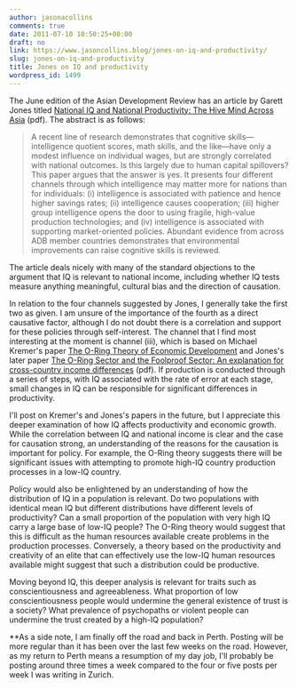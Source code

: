 ```yaml
---
author: jasonacollins
comments: true
date: 2011-07-10 10:50:25+00:00
draft: no
link: https://www.jasoncollins.blog/jones-on-iq-and-productivity/
slug: jones-on-iq-and-productivity
title: Jones on IQ and productivity
wordpress_id: 1499
---
```


The June edition of the Asian Development Review has an article by Garett Jones titled [National IQ and National Productivity: The Hive Mind Across Asia](http://mason.gmu.edu/~gjonesb/JonesADR) (pdf). The abstract is as follows:


<blockquote>A recent line of research demonstrates that cognitive skills—intelligence quotient scores, math skills, and the like—have only a modest influence on individual wages, but are strongly correlated with national outcomes. Is this largely due to human capital spillovers? This paper argues that the answer is yes. It presents four different channels through which intelligence may matter more for nations than for individuals: (i) intelligence is associated with patience and hence higher savings rates; (ii) intelligence causes cooperation; (iii) higher group intelligence opens the door to using fragile, high-value production technologies; and (iv) intelligence is associated with supporting market-oriented policies. Abundant evidence from across ADB member countries demonstrates that environmental improvements can raise cognitive skills is reviewed.</blockquote>


The article deals nicely with many of the standard objections to the argument that IQ is relevant to national income, including whether IQ tests measure anything meaningful, cultural bias and the direction of causation.

In relation to the four channels suggested by Jones, I generally take the first two as given. I am unsure of the importance of the fourth as a direct causative factor, although I do not doubt there is a correlation and support for these policies through self-interest. The channel that I find most interesting at the moment is channel (iii), which is based on Michael Kremer's paper [The O-Ring Theory of Economic Development](https://doi.org/10.2307/2118400) and Jones's later paper [The O-Ring Sector and the Foolproof Sector: An explanation for cross-country income differences](http://mason.gmu.edu/~gjonesb/O%20Ring%20Foolproof.pdf) (pdf). If production is conducted through a series of steps, with IQ associated with the rate of error at each stage, small changes in IQ can be responsible for significant differences in productivity.

I'll post on Kremer's and Jones's papers in the future, but I appreciate this deeper examination of how IQ affects productivity and economic growth. While the correlation between IQ and national income is clear and the case for causation strong, an understanding of the reasons for the causation is important for policy. For example, the O-Ring theory suggests there will be significant issues with attempting to promote high-IQ country production processes in a low-IQ country.

Policy would also be enlightened by an understanding of how the distribution of IQ in a population is relevant. Do two populations with identical mean IQ but different distributions have different levels of productivity? Can a small proportion of the population with very high IQ carry a large base of low-IQ people? The O-Ring theory would suggest that this is difficult as the human resources available create problems in the production processes. Conversely, a theory based on the productivity and creativity of an elite that can effectively use the low-IQ human resources available might suggest that such a distribution could be productive.

Moving beyond IQ, this deeper analysis is relevant for traits such as conscientiousness and agreeableness. What proportion of low conscientiousness people would undermine the general existence of trust is a society? What prevalence of psychopaths or violent people can undermine the trust created by a high-IQ population?

**As a side note, I am finally off the road and back in Perth. Posting will be more regular than it has been over the last few weeks on the road. However, as my return to Perth means a resumption of my day job, I'll probably be posting around three times a week compared to the four or five posts per week I was writing in Zurich.
